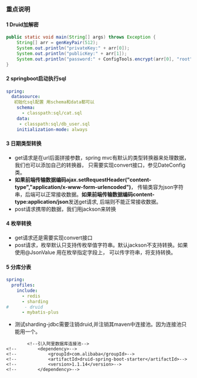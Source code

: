### 重点说明

#### 1 Druid加解密
```java
public static void main(String[] args) throws Exception {
    String[] arr = genKeyPair(512);
    System.out.println("privateKey:" + arr[0]);
    System.out.println("publicKey:" + arr[1]);
    System.out.println("password:" + ConfigTools.encrypt(arr[0], "root"));
}   
```
#### 2 springboot启动执行sql
```yaml
spring:
  datasource:
   初始化sql配置 用schema和data都可以
    schema:
      - classpath:sql/cat.sql
    data:
     - classpath:sql/db_user.sql
    initialization-mode: always    
```
#### 3 日期类型转换
* get请求是在url后面拼接参数，spring mvc有默认的类型转换器来处理数据，我们也可以添加自己的转换器，
只需要实现convert接口，参见DateConfig类。
* **如果前端传输数据编码ajax.setRequestHeader("content-type","application/x-www-form-urlencoded")**，
传输类容为json字符串，后端可以正常接收数据。**如果前端传输数据编码content-type:application/json**发送get请求,
后端则不能正常接收数据。
* post请求携带的数据，我们用jackson来转换

#### 4 枚举转换
* get请求还是需要实现convert接口
* post请求，枚举默认只支持传枚举值字符串。默认jackson不支持转换。如果使用@JsonValue 用在枚举指定字段上，
可以传字符串，将支持转换。

#### 5 分库分表
```yaml
spring:
  profiles:
    include:
      - redis
      - sharding
#      - druid
      - mybatis-plus
```
* 测试sharding-jdbc需要注销druid,并注销其maven中连接池。因为连接池只能用一个。
```text
        <!--引入阿里数据库连接池-->
<!--        <dependency>-->
<!--            <groupId>com.alibaba</groupId>-->
<!--            <artifactId>druid-spring-boot-starter</artifactId>-->
<!--            <version>1.1.14</version>-->
<!--        </dependency>-->
```